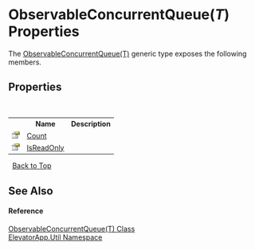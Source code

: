 # ObservableConcurrentQueue(*T*) Properties
 

The <a href="T_ElevatorApp_Util_ObservableConcurrentQueue_1">ObservableConcurrentQueue(T)</a> generic type exposes the following members.


## Properties
&nbsp;<table><tr><th></th><th>Name</th><th>Description</th></tr><tr><td>![Public property](media/pubproperty.gif "Public property")</td><td><a href="P_ElevatorApp_Util_ObservableConcurrentQueue_1_Count">Count</a></td><td /></tr><tr><td>![Public property](media/pubproperty.gif "Public property")</td><td><a href="P_ElevatorApp_Util_ObservableConcurrentQueue_1_IsReadOnly">IsReadOnly</a></td><td /></tr></table>&nbsp;
<a href="#observableconcurrentqueue(*t*)-properties">Back to Top</a>

## See Also


#### Reference
<a href="T_ElevatorApp_Util_ObservableConcurrentQueue_1">ObservableConcurrentQueue(T) Class</a><br /><a href="N_ElevatorApp_Util">ElevatorApp.Util Namespace</a><br />